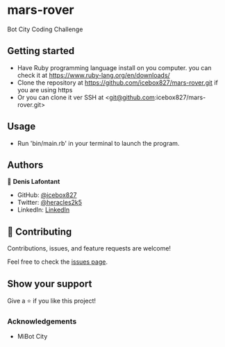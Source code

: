 # mars-rover
Bot City Coding Challenge

## Getting started

- Have Ruby programming language install on you computer. you can check it at <https://www.ruby-lang.org/en/downloads/>
- Clone the repository at <https://github.com/icebox827/mars-rover.git> if you are using https
- Or you can clone it ver SSH at <git@github.com:icebox827/mars-rover.git>

## Usage

- Run 'bin/main.rb' in your terminal to launch the program.

## Authors

👤 **Denis Lafontant**

- GitHub: [@icebox827](https://github.com/icebox827)
- Twitter: [@heracles2k5](https://twitter.com/@heracles2k5)
- LinkedIn: [LinkedIn](https://www.linkedin.com/in/denis-lafontant/)

## 🤝 Contributing

Contributions, issues, and feature requests are welcome!

Feel free to check the [issues page](https://github.com/icebox827/mars-rover/issues).

## Show your support

Give a ⭐️ if you like this project!

### Acknowledgements

- MiBot City
